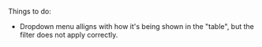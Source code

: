 Things to do:
- Dropdown menu alligns with how it's being shown in the "table", but the filter does not apply correctly.